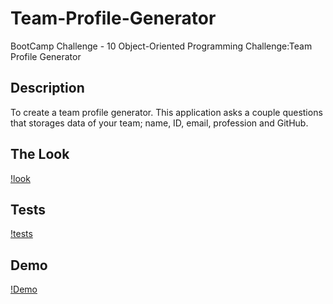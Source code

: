 # Team-Profile-Generator

BootCamp Challenge - 10 Object-Oriented Programming Challenge:Team Profile Generator

## Description

To create a team profile generator. This application asks a couple questions that storages data of your team; name, ID, email, profession and GitHub.

## The Look

[!look](/assets/html.png)

## Tests

[!tests](/assets/tests.gif)

## Demo

[!Demo](/assets/demo.gif)
